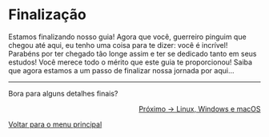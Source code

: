 # Finalização

Estamos finalizando nosso guia! Agora que você, guerreiro pinguim que chegou até aqui, eu tenho uma coisa para te dizer: você é incrível! Parabéns por ter chegado tão longe assim e ter se dedicado tanto em seus estudos! Você merece todo o mérito que este guia te proporcionou! Saiba que agora estamos a um passo de finalizar nossa jornada por aqui...

---

Bora para alguns detalhes finais?

<p align="right">
  <a href="https://github.com/lanjoni/lpi4noobs/blob/main/content/finalizacao/linux.md">Próximo -> Linux, Windows e macOS</a>
</p>

<p align="left">
  <a href="https://github.com/lanjoni/lpi4noobs#roadmap">Voltar para o menu principal</a>
</p>
